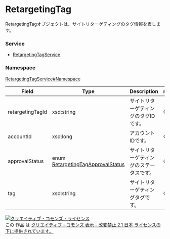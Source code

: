 

# RetargetingTag

RetargetingTagオブジェクトは、サイトリターゲティングのタグ情報を表します。

### Service

+ [RetargetingTagService](../../services/RetargetingTagService.md)

### Namespace

[RetargetingTagService#Namespace](../../services/RetargetingTagService.md#namespace)

| Field | Type | Description | response | add |
| ----- | ---- | ----------- | -------- | --------- |
| retargetingTagId | xsd:string | サイトリターゲティングのタグIDです。 | ○ | - | |
| accountId | xsd:long | アカウントIDです。 | ○ | - | |
| approvalStatus | enum [RetargetingTagApprovalStatus](./RetargetingTagApprovalStatus.md) | サイトリターゲティングのステータスです。 | ○ | - | |
| tag | xsd:string | サイトリターゲティングタグです。 | ○ | - | |

<a rel="license" href="http://creativecommons.org/licenses/by-nd/2.1/jp/"><img alt="クリエイティブ・コモンズ・ライセンス" style="border-width:0" src="https://i.creativecommons.org/l/by-nd/2.1/jp/88x31.png" /></a><br />この 作品 は <a rel="license" href="http://creativecommons.org/licenses/by-nd/2.1/jp/">クリエイティブ・コモンズ 表示 - 改変禁止 2.1 日本 ライセンスの下に提供されています。</a>
